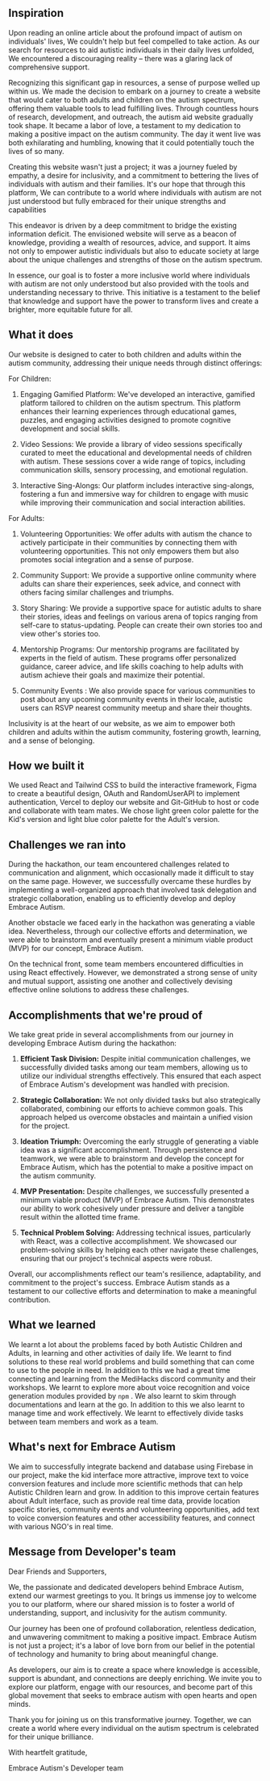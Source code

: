 ## Inspiration
Upon reading an online article about the profound impact of autism on individuals' lives,  We couldn't help but feel compelled to take action. As our search for resources to aid autistic individuals in their daily lives unfolded, We encountered a discouraging reality – there was a glaring lack of comprehensive support.

Recognizing this significant gap in resources, a sense of purpose welled up within us. We made the decision to embark on a journey to create a website that would cater to both adults and children on the autism spectrum, offering them valuable tools to lead fulfilling lives.
Through countless hours of research, development, and outreach, the autism aid website gradually took shape. It became a labor of love, a testament to my dedication to making a positive impact on the autism community. The day it went live was both exhilarating and humbling, knowing that it could potentially touch the lives of so many.

Creating this website wasn't just a project; it was a journey fueled by empathy, a desire for inclusivity, and a commitment to bettering the lives of individuals with autism and their families. It's our hope that through this platform,  We can contribute to a world where individuals with autism are not just understood but fully embraced for their unique strengths and capabilities

This endeavor is driven by a deep commitment to bridge the existing information deficit. The envisioned website will serve as a beacon of knowledge, providing a wealth of resources, advice, and support. It aims not only to empower autistic individuals but also to educate society at large about the unique challenges and strengths of those on the autism spectrum.

In essence, our goal is to foster a more inclusive world where individuals with autism are not only understood but also provided with the tools and understanding necessary to thrive. This initiative is a testament to the belief that knowledge and support have the power to transform lives and create a brighter, more equitable future for all.

## What it does
Our website is designed to cater to both children and adults within the autism community, addressing their unique needs through distinct offerings:

For Children:
1. Engaging Gamified Platform: We've developed an interactive, gamified platform tailored to children on the autism spectrum. This platform enhances their learning experiences through educational games, puzzles, and engaging activities designed to promote cognitive development and social skills.

2. Video Sessions: We provide a library of video sessions specifically curated to meet the educational and developmental needs of children with autism. These sessions cover a wide range of topics, including communication skills, sensory processing, and emotional regulation.

3. Interactive Sing-Alongs: Our platform includes interactive sing-alongs, fostering a fun and immersive way for children to engage with music while improving their communication and social interaction abilities.

For Adults:
1. Volunteering Opportunities: We offer adults with autism the chance to actively participate in their communities by connecting them with volunteering opportunities. This not only empowers them but also promotes social integration and a sense of purpose.

2. Community Support: We provide a supportive online community where adults can share their experiences, seek advice, and connect with others facing similar challenges and triumphs.

3. Story Sharing: We provide a supportive space for autistic adults to share their stories, ideas and feelings on various arena of topics ranging from self-care to status-updating. People can create their own stories too and view other's stories too.

4. Mentorship Programs: Our mentorship programs are facilitated by experts in the field of autism. These programs offer personalized guidance, career advice, and life skills coaching to help adults with autism achieve their goals and maximize their potential.

5. Community Events : We also provide space for various communities to post about any upcoming community events in their locale, autistic users can RSVP nearest community meetup and share their thoughts.

Inclusivity is at the heart of our website, as we aim to empower both children and adults within the autism community, fostering growth, learning, and a sense of belonging.

## How we built it
We used React and Tailwind CSS to build the interactive framework, Figma to create a beautiful design, OAuth and RandomUserAPI to implement authentication, Vercel to deploy our website and Git-GitHub to host or code and collaborate with team mates. We chose light green color palette for the Kid's version and light blue color palette for the Adult's version. 

## Challenges we ran into
During the hackathon, our team encountered challenges related to communication and alignment, which occasionally made it difficult to stay on the same page. However, we successfully overcame these hurdles by implementing a well-organized approach that involved task delegation and strategic collaboration, enabling us to efficiently develop and deploy Embrace Autism.

Another obstacle we faced early in the hackathon was generating a viable idea. Nevertheless, through our collective efforts and determination, we were able to brainstorm and eventually present a minimum viable product (MVP) for our concept, Embrace Autism.

On the technical front, some team members encountered difficulties in using React effectively. However, we demonstrated a strong sense of unity and mutual support, assisting one another and collectively devising effective online solutions to address these challenges.
## Accomplishments that we're proud of
We take great pride in several accomplishments from our journey in developing Embrace Autism during the hackathon:

1. **Efficient Task Division:** Despite initial communication challenges, we successfully divided tasks among our team members, allowing us to utilize our individual strengths effectively. This ensured that each aspect of Embrace Autism's development was handled with precision.

2. **Strategic Collaboration:** We not only divided tasks but also strategically collaborated, combining our efforts to achieve common goals. This approach helped us overcome obstacles and maintain a unified vision for the project.

3. **Ideation Triumph:** Overcoming the early struggle of generating a viable idea was a significant accomplishment. Through persistence and teamwork, we were able to brainstorm and develop the concept for Embrace Autism, which has the potential to make a positive impact on the autism community.

4. **MVP Presentation:** Despite challenges, we successfully presented a minimum viable product (MVP) of Embrace Autism. This demonstrates our ability to work cohesively under pressure and deliver a tangible result within the allotted time frame.

5. **Technical Problem Solving:** Addressing technical issues, particularly with React, was a collective accomplishment. We showcased our problem-solving skills by helping each other navigate these challenges, ensuring that our project's technical aspects were robust.

Overall, our accomplishments reflect our team's resilience, adaptability, and commitment to the project's success. Embrace Autism stands as a testament to our collective efforts and determination to make a meaningful contribution.

## What we learned
We learnt a lot about the problems faced by both Autistic Children and Adults, in learning and other activities of daily life. We learnt to find solutions to these real world problems and build something that can come to use to the people in need. In addition to this we had a great time connecting and learning from the MediHacks discord community and their workshops. We learnt to explore more about voice recognition and voice generation modules provided by ```npm``` . We also learnt to skim through documentations and learn at the go. In addition to this we also learnt to manage time and work effectively. We learnt to effectively divide tasks between team members and work as a team.

## What's next for Embrace Autism
We aim to successfully integrate backend and database using Firebase in our project, make the kid interface more attractive, improve text to voice conversion features and include more scientific methods that can help Autistic Children learn and grow. In addition to this improve certain features about Adult interface, such as provide real time data, provide location specific stories, community events and volunteering opportunities, add text to voice conversion features and other accessibility features, and connect with various NGO's in real time. 

## Message from Developer's team
Dear Friends and Supporters,

We, the passionate and dedicated developers behind Embrace Autism, extend our warmest greetings to you. It brings us immense joy to welcome you to our platform, where our shared mission is to foster a world of understanding, support, and inclusivity for the autism community.

Our journey has been one of profound collaboration, relentless dedication, and unwavering commitment to making a positive impact. Embrace Autism is not just a project; it's a labor of love born from our belief in the potential of technology and humanity to bring about meaningful change.

As developers, our aim is to create a space where knowledge is accessible, support is abundant, and connections are deeply enriching. We invite you to explore our platform, engage with our resources, and become part of this global movement that seeks to embrace autism with open hearts and open minds.

Thank you for joining us on this transformative journey. Together, we can create a world where every individual on the autism spectrum is celebrated for their unique brilliance.

With heartfelt gratitude,

Embrace Autism's Developer team  
